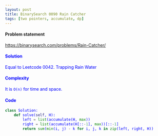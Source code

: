 ```yaml
---
layout: post
title: BinarySearch 0090 Rain Catcher
tags: [two pointers, accumulate, dp]
---
```


#### Problem statement

<a href="https://binarysearch.com/problems/Rain-Catcher/"> <font color = blue>https://binarysearch.com/problems/Rain-Catcher/

#### Solution
Equal to Leetcode 0042. Trapping Rain Water

#### Complexity
It is `O(n)` for time and space.

#### Code
```python
class Solution:
    def solve(self, H):
        left = list(accumulate(H, max))
        right = list(accumulate(H[::-1], max))[::-1]
        return sum(min(i, j) - k for i, j, k in zip(left, right, H))
```

